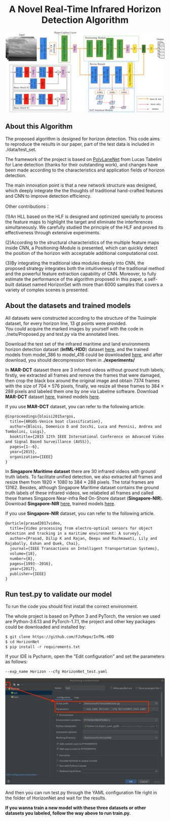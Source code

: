 <div align="center">

# A Novel Real-Time Infrared Horizon Detection Algorithm
![HorizonNet](figures/Flowchart.png "HorizonNet")
</div>

## About this Algorithm
The proposed algorithm is designed for horizon detection.
This code aims to reproduce the results in our paper, part of the test data is included in ./data/test_set.

The framework of the project is based on [PolyLaneNet](https://github.com/lucastabelini/PolyLaneNet) from Lucas Tabelini for Lane detection (thanks for their outstanding work),
and changes have been made according to the characteristics and application fields of horizon detection.
 
The main innovation point is that a new network structure was designed, which deeply integrate the the thoughts of traditional hand-crafted features and CNN to improve detection efficiency.

Other contributions：

(1)An HLL based on the HLF is designed and optimized specially to process the feature maps to highlight the target and eliminate the interferences simultaneously. We carefully studied the principle of the HLF and proved its effectiveness through extensive experiments.

(2)According to the structural characteristics of the multiple feature maps inside CNN, a Positioning-Module is presented, which can quickly detect the position of the horizon with acceptable additional computational cost. 

(3)By integrating the traditional idea modules deeply into CNN, the proposed strategy integrates both the intuitiveness of the traditional method and the powerful feature extraction capability of CNN. Moreover, to fully estimate the performance of the algorithm proposed in this paper, a self-built dataset named HorizonSet with more than 6000 samples that covers a variety of complex scenes is presented.

## About the datasets and trained models
All datasets were constructed according to the structure of the Tusimple dataset, for every horizon line, 13 gt points were provided.  
You could acquire the marked images by yourself with the code in ./nets/Proposed.py and test.py via the annotated lines.

Download the test set of the infrared maritime and land environments horizon detection dataset (**InfML-HDD**)  dataset [here](https://drive.google.com/file/d/1hDJVj7U90SS0jknrVwmIYLRZVFpcZ50i/view?usp=sharing), and the trained models from model_386 to model_416 could be downloaded [here](https://drive.google.com/file/d/1FGwSQpNX4mv9EUOKVBcPCoSJKTBRHpY0/view?usp=sharing), and after download, you should decompression them in **./experiments/**

In **MAR-DCT** dataset there are 3 infrared videos without ground truth labels, firstly, we extracted all frames and remove the frames that were damaged, then crop the black box around the original image and obtain 7374 frames with the size of 704 $\times$ 576 pixels, finally, we resize all these frames to 384 $\times$ 288 pixels and labeled them one by one via Labelme software. Download **MAR-DCT** dataset [here](https://drive.google.com/file/d/1zrQBrJMc381pKCg_jPEp1tqoMHHWA_Sa/view?usp=sharing), trained models [here](https://drive.google.com/file/d/1SBTqiMHEUdb8FbkSkrp-MonNfyCcmZvd/view?usp=sharing).

If you use **MAR-DCT** dataset, you can refer to the following article.
```
@inproceedings{bloisi2015argos,
  title={ARGOS-Venice boat classification},
  author={Bloisi, Domenico D and Iocchi, Luca and Pennisi, Andrea and Tombolini, Luigi},
  booktitle={2015 12th IEEE International Conference on Advanced Video and Signal Based Surveillance (AVSS)},
  pages={1--6},
  year={2015},
  organization={IEEE}
}
```

In **Singapore Maritime dataset** there are 30 infrared videos with ground truth labels. To facilitate unified detection, we also extracted all frames and resize them from 1920 $\times$ 1080 to 384 $\times$ 288 pixels. The total frames are 13162. Besides, although Singapore Maritime dataset contains the ground truth labels of these infrared videos, we relabeled all frames and called these frames Singapore Near-infra Red On-Shore dataset (**Singapore-NIR**).
Download **Singapore-NIR** [here](https://drive.google.com/file/d/1JJy5PNlQ6KU2PcrXt-03XIT4IQyDUhBE/view?usp=sharing), trained models [here](https://drive.google.com/file/d/1xNr66W24Y5o216_t6ZmE89V_6DxVMe4u/view?usp=sharing).

If you use **Singapore-NIR** dataset, you can refer to the following article.
```
@article{prasad2017video,
  title={Video processing from electro-optical sensors for object detection and tracking in a maritime environment: A survey},
  author={Prasad, Dilip K and Rajan, Deepu and Rachmawati, Lily and Rajabally, Eshan and Quek, Chai},
  journal={IEEE Transactions on Intelligent Transportation Systems},
  volume={18},
  number={8},
  pages={1993--2016},
  year={2017},
  publisher={IEEE}
}
```

## Run test.py to validate our model
To run the code you should first install the correct environment.

The whole project is based on Python 3 and PyTorch, the version we used are Python-3.6.13 and PyTorch-1.7.1, 
the project and other key packages could be downloaded and installed by:

```
$ git clone https://github.com/FJsRepo/InfML-HDD
$ cd HorizonNet
$ pip install -r requirements.txt
```

If your IDE is Pycharm, open the "Edit configuration" and set the parameters as follows:
```
--exp_name Horizon --cfg HorizonNet_test.yaml
```
![Setting](figures/Setting.jpg "Setting")

And then you can run test.py through the YAML configuration file right in the folder of HorizonNet and wait for the results.

**If you wanna train a new model with these three datasets or other datasets you labeled, follow the way above to run train.py.**
